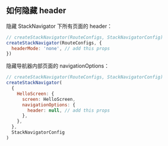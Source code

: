 ## 如何隐藏 header

隐藏 StackNavigator 下所有页面的 header：

```js
// createStackNavigator(RouteConfigs, StackNavigatorConfig)
createStackNavigator(RouteConfigs, {
  headerMode: 'none', // add this props
})
```

隐藏导航器内部页面的 navigationOptions：

```js
// createStackNavigator(RouteConfigs, StackNavigatorConfig)
createStackNavigator(
  {
    HelloScreen: {
      screen: HelloScreen,
      navigationOptions: {
        header: null, // add this props
      },
    },
  },
  StackNavigatorConfig
)
```
